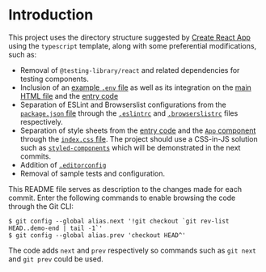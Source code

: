# Introduction

This project uses the directory structure suggested by [Create React App](https://create-react-app.dev) using the
`typescript` template, along with some preferential modifications, such as:

- Removal of `@testing-library/react` and related dependencies for testing components.
- Inclusion of an [example `.env` file](./.env.example) as well as its integration on the [main HTML
  file](./public/index.html) and the [entry code](./src/index.tsx)
- Separation of ESLint and Browserslist configurations from the [`package.json` file](./package.json) through the
  [`.eslintrc`](./.eslintrc) and [`.browserslistrc`](./.browserslistrc) files respectively.
- Separation of style sheets from the [entry code](./src/index.tsx) and the [`App` component](./src/App.tsx) through the
  [`index.css` file](./public/index.css). The project should use a CSS-in-JS solution such as
  [`styled-components`](https://styled-components.com) which will be demonstrated in the next commits.
- Addition of [`.editorconfig`](./.editorconfig)
- Removal of sample tests and configuration.

This README file serves as description to the changes made for each commit. Enter the following commands to enable
browsing the code through the Git CLI:

    $ git config --global alias.next '!git checkout `git rev-list HEAD..demo-end | tail -1`'
    $ git config --global alias.prev 'checkout HEAD^'

The code adds `next` and `prev` respectively so commands such as `git next` and `git prev` could be used.
